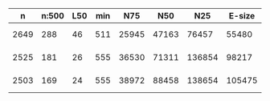 n     |n:500  |L50  |min  |N75    |N50    |N25     |E-size  |max     |sum      |name
---   |---    |---  |---  |---    |---    |---     |---     |---     |---      |---
2649  |288    |46   |511  |25945  |47163  |76457   |55480   |197761  |6832951  |assembly-unitigs.fa
2525  |181    |26   |555  |36530  |71311  |136854  |98217   |251712  |6923280  |assembly-contigs.fa
2503  |169    |24   |555  |38972  |88458  |138654  |105475  |273030  |6923372  |assembly-scaffolds.fa
